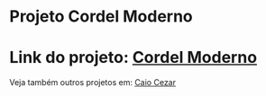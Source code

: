 # Projeto Cordel Moderno

# Link do projeto: <a href="https://skarzyll.github.io/Projeto-Cordel-Moderno/PCD.html" target="_blank">Cordel Moderno</a>

Veja também outros projetos em: <a href="https://github.com/Skarzyll" target="_blanck">Caio Cezar</a>

